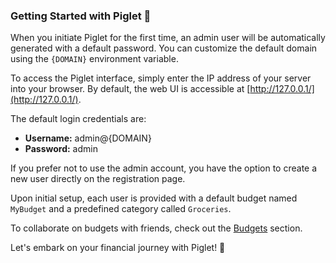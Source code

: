 ### Getting Started with Piglet 🐷

When you initiate Piglet for the first time, an admin user will be automatically generated with a default password. You can customize the default domain using the `{DOMAIN}` environment variable.

To access the Piglet interface, simply enter the IP address of your server into your browser. By default, the web UI is accessible at [http://127.0.0.1/](http://127.0.0.1/).

The default login credentials are:

- **Username:** admin@{DOMAIN}
- **Password:** admin

If you prefer not to use the admin account, you have the option to create a new user directly on the registration page.

Upon initial setup, each user is provided with a default budget named `MyBudget` and a predefined category called `Groceries`.

To collaborate on budgets with friends, check out the [Budgets](04-Budgets.md) section.

Let's embark on your financial journey with Piglet! 🚀
